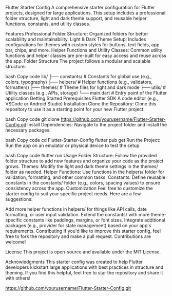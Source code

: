 Flutter Starter Config
A comprehensive starter configuration for Flutter projects, designed for large applications. This setup includes a professional folder structure, light and dark theme support, and reusable helper functions, constants, and utility classes.

Features
Professional Folder Structure: Organized folders for better scalability and maintainability.
Light & Dark Theme Setup: Includes configurations for themes with custom styles for buttons, text fields, app bar, chips, and more.
Helper Functions and Utility Classes: Common utility functions and helper classes are pre-built for easy access and reuse across the app.
Folder Structure
The project follows a modular and scalable structure:

bash
Copy code
lib/
├── constants/             # Constants for global use (e.g., colors, typography)
├── helpers/               # Helper functions (e.g., validators, formatters)
├── themes/                # Theme files for light and dark mode
├── utils/                 # Utility classes (e.g., APIs, storage)
└── main.dart              # Entry point of the Flutter application
Getting Started
Prerequisites
Flutter SDK
A code editor (e.g., VSCode or Android Studio)
Installation
Clone the Repository: Clone this repository to use it as a starting point for your new Flutter project:

bash
Copy code
git clone https://github.com/yourusername/Flutter-Starter-Config.git
Install Dependencies: Navigate to the project folder and install the necessary packages.

bash
Copy code
cd Flutter-Starter-Config
flutter pub get
Run the Project: Run the app on an emulator or physical device to test the setup.

bash
Copy code
flutter run
Usage
Folder Structure: Follow the provided folder structure to add new features and organize your code as the project grows.
Themes: Modify the light and dark theme settings in the themes/ folder as needed.
Helper Functions: Use functions in the helpers/ folder for validation, formatting, and other common tasks.
Constants: Define reusable constants in the constants/ folder (e.g., colors, spacing values) to ensure consistency across the app.
Customization
Feel free to customize the starter config to suit your specific project needs. Here are a few suggestions:

Add more helper functions in helpers/ for things like API calls, date formatting, or user input validation.
Extend the constants/ with more theme-specific constants like paddings, margins, or font sizes.
Integrate additional packages (e.g., provider for state management) based on your app's requirements.
Contributing
If you'd like to improve this starter config, feel free to fork the repository and make a pull request. Contributions are welcome!

License
This project is open-source and available under the MIT License.

Acknowledgments
This starter config was created to help Flutter developers kickstart large applications with best practices in structure and theming. If you find this helpful, feel free to star the repository and share it with others!

 https://github.com/yourusername/Flutter-Starter-Config.git 
